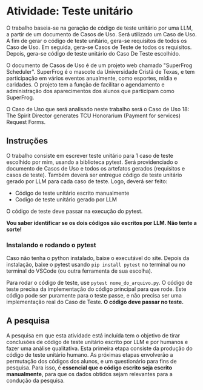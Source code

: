 # Atividade: Teste unitário #
O trabalho baseia-se na geração de código de teste unitário por uma LLM, a partir de um documento de Casos de Uso. Será utilizado um Caso de Uso. A fim de gerar o código de teste unitário, gera-se requisitos de todos os Caso de Uso. Em seguida, gera-se Casos de Teste de todos os requisitos. Depois, gera-se código de teste unitário do Caso De Teste escolhido.

O documento de Casos de Uso é de um projeto web chamado "SuperFrog Scheduler". SuperFrog é o mascote da Universidade Cristã de Texas, e tem participação em vários eventos anualmente, como esportes, mídia e caridades. O projeto tem a função de facilitar o agendamento e administração dos aparecimentos dos alunos que participam como SuperFrog.

O Caso de Uso que será analisado neste trabalho será o Caso de Uso 18: The Spirit Director generates TCU Honorarium (Payment for services) Request Forms.

## Instruções ##
O trabalho consiste em escrever teste unitário para 1 caso de teste escolhido por mim, usando a biblioteca pytest. Será providenciado o documento de Casos de Uso e todos os artefatos gerados (requisitos e casos de teste). Também deverá ser entregue código de teste unitário gerado por LLM para cada caso de teste. Logo, deverá ser feito:
* Código de teste unitário escrito manualmente 
* Codigo de teste unitário gerado por LLM

O código de teste deve passar na execução do pytest.

**Vou saber identificar se os dois códigos são escritos por LLM. Não tente a sorte!**

### Instalando e rodando o pytest ###
Caso não tenha o python instalado, baixe o executável do site. Depois da instalação, baixe o pytest usando `pip install pytest` no terminal ou no terminal do VSCode (ou outra ferramenta de sua escolha).

Para rodar o código de teste, use `pytest nome_do_arquivo.py`. O código de teste precisa da implementação do código principal para que rode. Este código pode ser puramente para o teste passe, e não precisa ser uma implementação real do Caso de Teste. **O código deve passar no teste.**


## A pesquisa ##
A pesquisa em que esta atividade está incluída tem o objetivo de tirar conclusões de código de teste unitário escrito por LLM e por humanos e fazer uma análise qualitativa. Esta primeira etapa consiste da produção do código de teste unitário humano. As próximas etapas envolverão a permutação dos códigos dos alunos, e um questionário para fins de pesquisa. Para isso, é **essencial que o código escrito seja escrito manualmente**, para que os dados obtidos sejam relevantes para a condução da pesquisa.